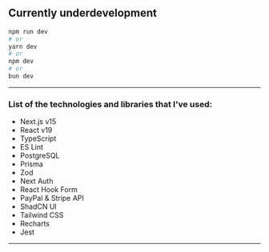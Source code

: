 ## Currently underdevelopment



```bash
npm run dev
# or
yarn dev
# or
npm dev
# or
bun dev
```

<hr>

### List of the technologies and libraries that I've used:
- Next.js v15
- React v19
- TypeScript
- ES Lint
- PostgreSQL
- Prisma
- Zod
- Next Auth
- React Hook Form
- PayPal & Stripe API
- ShadCN UI
- Tailwind CSS
- Recharts
- Jest

<hr>
